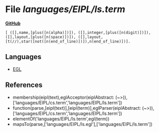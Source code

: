 # File _languages/EIPL/ls.term_
**[GitHub](https://github.com/softlang/yas/blob/master/languages/EIPL/ls.term)**
```
[ ([],name,[plus([n(alpha)])]), ([],integer,[plus([n(digit)])]), ([],layout,[plus([n(space)])]), ([],layout,[t(//),star([not([n(end_of_line)])]),n(end_of_line)])].
```

## Languages
* [EGL](../languages/EGL.md)

## References
* membership(eipl(text),eglAcceptor(eiplAbstract: (~>)),['languages/EIPL/cs.term','languages/EIPL/ls.term'])
* function(parse,[eipl(text)],[eipl(term)],eglParser(eiplAbstract: (~>)),['languages/EIPL/cs.term','languages/EIPL/ls.term'])
* elementOf('languages/EIPL/ls.term',egl(term))
* mapsTo(parse,['languages/EIPL/ls.egl'],['languages/EIPL/ls.term'])
